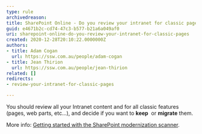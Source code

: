 ```yaml
---
type: rule
archivedreason: 
title: SharePoint Online - Do you review your intranet for classic pages?
guid: e4671b2c-cd74-47c3-b577-b21a6a049af0
uri: sharepoint-online-do-you-review-your-intranet-for-classic-pages
created: 2020-12-28T20:10:22.0000000Z
authors:
- title: Adam Cogan
  url: https://ssw.com.au/people/adam-cogan
- title: Jean Thirion
  url: https://ssw.com.au/people/jean-thirion
related: []
redirects:
- review-your-intranet-for-classic-pages

---
```


You should review all your Intranet content and for all classic features (pages, web parts, etc…), and decide if you want to  **keep**  or  **migrate** them.

<!--endintro-->

More info: [Getting started with the SharePoint modernization scanner](https&#58;//docs.microsoft.com/en-us/sharepoint/dev/transform/modernize-scanner).
